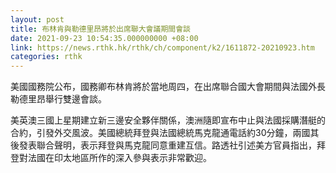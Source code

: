 ```yaml
---
layout: post
title: 布林肯與勒德里昂將於出席聯大會議期間會談
date: 2021-09-23 10:54:35.000000000 +08:00
link: https://news.rthk.hk/rthk/ch/component/k2/1611872-20210923.htm
categories: rthk
---
```


美國國務院公布，國務卿布林肯將於當地周四，在出席聯合國大會期間與法國外長勒德里昂舉行雙邊會談。

美英澳三國上星期建立新三邊安全夥伴關係，澳洲隨即宣布中止與法國採購潛艇的合約，引發外交風波。美國總統拜登與法國總統馬克龍通電話約30分鐘，兩國其後發表聯合聲明，表示拜登與馬克龍同意重建互信。路透社引述美方官員指出，拜登對法國在印太地區所作的深入參與表示非常歡迎。
